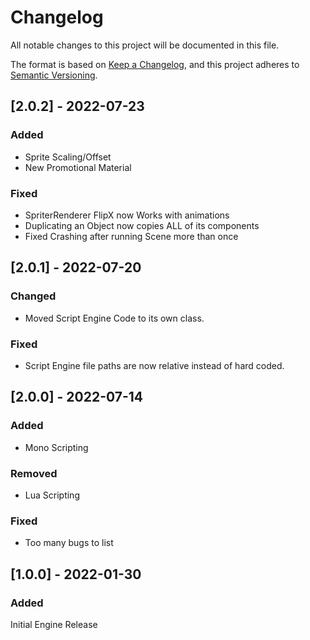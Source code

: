 # Changelog
All notable changes to this project will be documented in this file.

The format is based on [Keep a Changelog](https://keepachangelog.com/en/1.0.0/),
and this project adheres to [Semantic Versioning](https://semver.org/spec/v2.0.0.html).

## [2.0.2] - 2022-07-23

### Added
- Sprite Scaling/Offset
- New Promotional Material

### Fixed
- SpriterRenderer FlipX now Works with animations
- Duplicating an Object now copies ALL of its components
- Fixed Crashing after running Scene more than once

## [2.0.1] - 2022-07-20
### Changed
- Moved Script Engine Code to its own class.

### Fixed
- Script Engine file paths are now relative instead of hard coded.

## [2.0.0] - 2022-07-14
### Added
- Mono Scripting

### Removed
- Lua Scripting

### Fixed
- Too many bugs to list


## [1.0.0] - 2022-01-30
### Added
  Initial Engine Release
